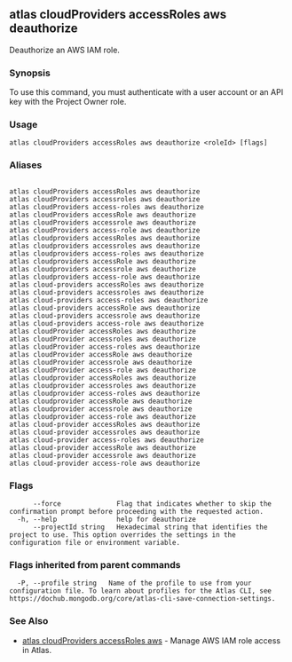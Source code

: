 ## atlas cloudProviders accessRoles aws deauthorize

Deauthorize an AWS IAM role.


### Synopsis

To use this command, you must authenticate with a user account or an API key with the Project Owner role.


### Usage
```
atlas cloudProviders accessRoles aws deauthorize <roleId> [flags]
```

### Aliases
```

atlas cloudProviders accessRoles aws deauthorize
atlas cloudProviders accessroles aws deauthorize
atlas cloudProviders access-roles aws deauthorize
atlas cloudProviders accessRole aws deauthorize
atlas cloudProviders accessrole aws deauthorize
atlas cloudProviders access-role aws deauthorize
atlas cloudproviders accessRoles aws deauthorize
atlas cloudproviders accessroles aws deauthorize
atlas cloudproviders access-roles aws deauthorize
atlas cloudproviders accessRole aws deauthorize
atlas cloudproviders accessrole aws deauthorize
atlas cloudproviders access-role aws deauthorize
atlas cloud-providers accessRoles aws deauthorize
atlas cloud-providers accessroles aws deauthorize
atlas cloud-providers access-roles aws deauthorize
atlas cloud-providers accessRole aws deauthorize
atlas cloud-providers accessrole aws deauthorize
atlas cloud-providers access-role aws deauthorize
atlas cloudProvider accessRoles aws deauthorize
atlas cloudProvider accessroles aws deauthorize
atlas cloudProvider access-roles aws deauthorize
atlas cloudProvider accessRole aws deauthorize
atlas cloudProvider accessrole aws deauthorize
atlas cloudProvider access-role aws deauthorize
atlas cloudprovider accessRoles aws deauthorize
atlas cloudprovider accessroles aws deauthorize
atlas cloudprovider access-roles aws deauthorize
atlas cloudprovider accessRole aws deauthorize
atlas cloudprovider accessrole aws deauthorize
atlas cloudprovider access-role aws deauthorize
atlas cloud-provider accessRoles aws deauthorize
atlas cloud-provider accessroles aws deauthorize
atlas cloud-provider access-roles aws deauthorize
atlas cloud-provider accessRole aws deauthorize
atlas cloud-provider accessrole aws deauthorize
atlas cloud-provider access-role aws deauthorize
```



### Flags

```
      --force              Flag that indicates whether to skip the confirmation prompt before proceeding with the requested action.
  -h, --help               help for deauthorize
      --projectId string   Hexadecimal string that identifies the project to use. This option overrides the settings in the configuration file or environment variable.

```


### Flags inherited from parent commands

```
  -P, --profile string   Name of the profile to use from your configuration file. To learn about profiles for the Atlas CLI, see https://dochub.mongodb.org/core/atlas-cli-save-connection-settings.

```

### See Also


* [atlas cloudProviders accessRoles aws](atlas_cloudProviders_accessRoles_aws.md)	- Manage AWS IAM role access in Atlas.



